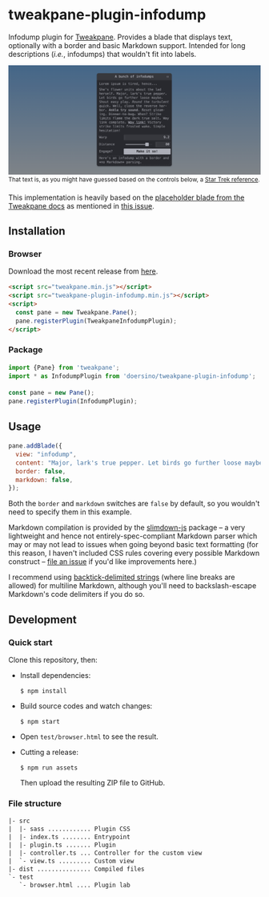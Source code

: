 # tweakpane-plugin-infodump

Infodump plugin for [Tweakpane](https://cocopon.github.io/tweakpane/). Provides a blade that displays text, optionally with a border and basic Markdown support. Intended for long descriptions (*i.e.*, infodumps) that wouldn't fit into labels.

![](screenshot.png)
<sup>That text is, as you might have guessed based on the controls below, a [Star Trek reference](https://www.youtube.com/watch?v=XU-8Mh2iHEk).</sup>

This implementation is heavily based on the [placeholder blade from the Tweakpane docs](https://github.com/cocopon/tweakpane/blob/a4786be6dae7cad58dbbfe2f047ca097954c4f1f/packages/tweakpane/src/doc/ts/placeholder-plugin.ts) as mentioned in [this issue](https://github.com/cocopon/tweakpane/issues/397).

## Installation

### Browser

Download the most recent release from [here](https://github.com/doersino/tweakpane-plugin-infodump/releases).

```html
<script src="tweakpane.min.js"></script>
<script src="tweakpane-plugin-infodump.min.js"></script>
<script>
  const pane = new Tweakpane.Pane();
  pane.registerPlugin(TweakpaneInfodumpPlugin);
</script>
```


### Package

```js
import {Pane} from 'tweakpane';
import * as InfodumpPlugin from 'doersino/tweakpane-plugin-infodump';

const pane = new Pane();
pane.registerPlugin(InfodumpPlugin);
```


## Usage

```js
pane.addBlade({
  view: "infodump",
  content: "Major, lark's true pepper. Let birds go further loose maybe. Shout easy play.",
  border: false,
  markdown: false,
});
```

Both the `border` and `markdown` switches are `false` by default, so you wouldn't need to specify them in this example.

Markdown compilation is provided by the [slimdown-js](https://github.com/erikvullings/slimdown-js) package – a very lightweight and hence not entirely-spec-compliant Markdown parser which may or may not lead to issues when going beyond basic text formatting (for this reason, I haven't included CSS rules covering every possible Markdown construct – [file an issue](https://github.com/doersino/tweakpane-plugin-infodump/issues) if you'd like improvements here.)

I recommend using [backtick-delimited strings](https://developer.mozilla.org/en-US/docs/Web/JavaScript/Reference/Template_literals) (where line breaks are allowed) for multiline Markdown, although you'll need to backslash-escape Markdown's code delimiters if you do so.


## Development

### Quick start

Clone this repository, then:

* Install dependencies:

  ```
  $ npm install
  ```

* Build source codes and watch changes:

  ```
  $ npm start
  ```

* Open `test/browser.html` to see the result.

* Cutting a release:

  ```
  $ npm run assets
  ```

  Then upload the resulting ZIP file to GitHub.


### File structure

```
|- src
|  |- sass ............ Plugin CSS
|  |- index.ts ........ Entrypoint
|  |- plugin.ts ....... Plugin
|  |- controller.ts ... Controller for the custom view
|  `- view.ts ......... Custom view
|- dist ............... Compiled files
`- test
   `- browser.html .... Plugin lab
```



